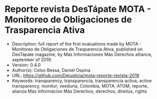 # Reporte revista DesTápate MOTA - Monitoreo de Obligaciones de Trasparencia Ativa

- Description: full report of the first evaluations made by MOTA - Monitoreo de Obligaciones de Trasparencia Ativa, published on DesTápate magazine, by Más
        Informaciones Más Derechos alliance, september of 2019.
- Version: 0.4.0
- Author(s): Celso Bessa, Daniel Ospina
- URL: https://github.com/Dejusticia/mota-reporte-revista-2019
- Keywords: transparency, transparencia, transparencia activa, active transparency, monitor, veeduria, Colombia, MOTA, ATOM, reporte, alianza Más Informácion Más Derechos, derechos, direitos, rights
